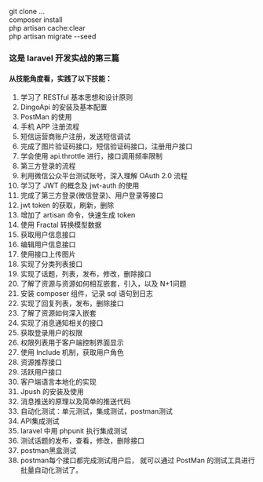 git clone ...  
composer install   
php artisan cache:clear  
php artisan migrate --seed  

### 这是 laravel 开发实战的第三篇   

#### 从技能角度看，实践了以下技能： 
1. 学习了 RESTful 基本思想和设计原则  
2. DingoApi 的安装及基本配置  
3. PostMan 的使用  
4. 手机 APP 注册流程
5. 短信运营商账户注册，发送短信调试
6. 完成了图片验证码接口，短信验证码接口，注册用户接口
7. 学会使用 api.throttle 进行，接口调用频率限制
8. 第三方登录的流程
9. 利用微信公众平台测试账号，深入理解 OAuth 2.0 流程
10. 学习了 JWT 的概念及 jwt-auth 的使用
11. 完成了第三方登录(微信登录)、用户登录等接口
12. jwt token 的获取，刷新，删除  
13. 增加了 artisan 命令，快速生成 token  
14. 使用 Fractal 转换模型数据
15. 获取用户信息接口  
16. 编辑用户信息接口  
17. 使用接口上传图片  
18. 实现了分类列表接口
19. 实现了话题，列表，发布，修改，删除接口
20. 了解了资源与资源如何相互嵌套，引入，以及 N+1问题
21. 安装 composer 组件，记录 sql 语句到日志
22. 实现了回复列表，发布，删除接口
23. 了解了资源如何深入嵌套
24. 实现了消息通知相关的接口
25. 获取登录用户的权限
26. 权限列表用于客户端控制界面显示
27. 使用 Include 机制，获取用户角色
28. 资源推荐接口
29. 活跃用户接口
30. 客户端语言本地化的实现
31. Jpush 的安装及使用
32. 消息推送的原理以及简单的推送代码
33. 自动化测试：单元测试，集成测试，postman测试
33. API集成测试
34. laravel 中用 phpunit 执行集成测试
35. 测试话题的发布，查看，修改，删除接口
36. postman黑盒测试
37. postman每个接口都完成测试用户后，
    就可以通过 PostMan 的测试工具进行批量自动化测试了。

